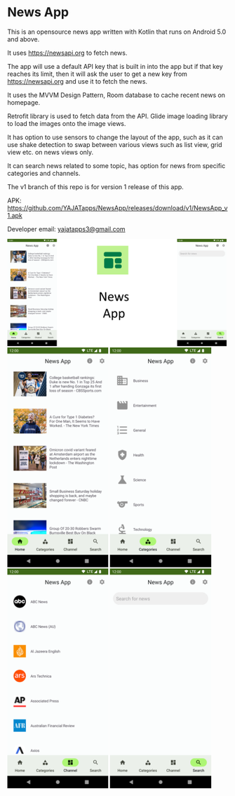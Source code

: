 # News App

This is an opensource news app written with Kotlin that runs on Android 5.0 and above.

It uses https://newsapi.org to fetch news. 

The app will use a default API key that is built in into the app but if that key reaches its limit, then it will ask the user to get a new key from https://newsapi.org and use it to fetch the news.

It uses the MVVM Design Pattern, Room database to cache recent news on homepage.

Retrofit library is used to fetch data from the API. Glide image loading library to load the images onto the image views.

It has option to use sensors to change the layout of the app, such as it can use shake detection to swap between various views such as list view, grid view etc. on news views only.

It can search news related to some topic, has option for news from specific categories and channels.

The v1 branch of this repo is for version 1 release of this app.

APK: https://github.com/YAJATapps/NewsApp/releases/download/v1/NewsApp_v1.apk

Developer email: yajatapps3@gmail.com

<!-- Images to show in github readme -->
<img src="https://github.com/YAJATapps/NewsApp/raw/main/screenshots/banner.png " width="500">

<img src="https://github.com/YAJATapps/NewsApp/raw/main/screenshots/home.png " height="500">

<img src="https://github.com/YAJATapps/NewsApp/raw/main/screenshots/categories.png " height="500">

<img src="https://github.com/YAJATapps/NewsApp/raw/main/screenshots/channels.png " height="500">

<img src="https://github.com/YAJATapps/NewsApp/raw/main/screenshots/search.png " height="500">

